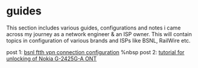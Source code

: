# guides
This section includes various guides,  configurations and notes i came across my journey as a network engineer & an ISP owner.
This will contain topics in configuration of various brands and ISPs like BSNL, RailWire etc.

post 1: <a href="https://github.com/praveengite/guides/blob/main/bsnl%20ftth%20vpn%20connection%20configuration">bsnl ftth vpn connection configuration</a> %nbsp
post 2: <a href="https://github.com/praveengite/guides/blob/main/tutorial%20for%20unlocking%20of%20Nokia%20G-2425G-A%20ONT">tutorial for unlocking of Nokia G-2425G-A ONT</a>

